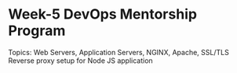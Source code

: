 # Week-5 DevOps Mentorship Program
Topics: Web Servers, Application Servers, NGINX, Apache, SSL/TLS<br>
Reverse proxy setup for Node JS application
